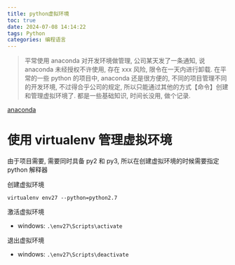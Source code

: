 ```yaml
---
title: python虚拟环境
toc: true
date: 2024-07-08 14:14:22
tags: Python
categories: 编程语言
---
```


> 平常使用 anaconda 对开发环境做管理, 公司某天发了一条通知, 说 anaconda 未经授权不许使用, 存在 xxx 风险, 限令在一天内进行卸载. 在平常的一些 python 的项目中, anaconda 还是很方便的, 不同的项目管理不同的开发环境, 不过得合乎公司的规定, 所以只能通过其他的方式【命令】创建和管理虚拟环境了. 都是一些基础知识, 时间长没用, 做个记录.

[anaconda](https://www.anaconda.com/download/)

# 使用 virtualenv 管理虚拟环境

由于项目需要, 需要同时具备 py2 和 py3, 所以在创建虚拟环境的时候需要指定 python 解释器

创建虚拟环境

 `virtualenv env27 --python=python2.7`

激活虚拟环境

* windows: `.\env27\Scripts\activate`

退出虚拟环境

* windows: `.\env27\Scripts\deactivate`
